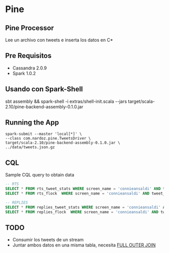 # Pine

## Pine Processor
Lee un archivo con tweets e inserta los datos en C*


## Pre Requisitos
* Cassandra 2.0.9
* Spark 1.0.2

## Usando con Spark-Shell
sbt assembly && spark-shell -i extras/shell-init.scala --jars target/scala-2.10/pine-backend-assembly-0.1.0.jar

## Running the App

    spark-submit --master 'local[*]' \
    --class com.nardoz.pine.TweetsDriver \
    target/scala-2.10/pine-backend-assembly-0.1.0.jar \
    ../data/tweets.json.gz

## CQL
Sample CQL query to obtain data
```sql
-- RTS
SELECT * FROM rts_tweet_stats WHERE screen_name = 'connieansaldi' AND tweet_id = 512646924915470336;
SELECT * FROM rts_flock  WHERE screen_name = 'connieansaldi' AND tweet_id = 512646924915470336;

-- REPLIES
SELECT * FROM replies_tweet_stats WHERE screen_name = 'connieansaldi' AND tweet_id = 512646924915470336;
SELECT * FROM replies_flock  WHERE screen_name = 'connieansaldi' AND tweet_id = 512646924915470336;
```

## TODO
* Consumir los tweets de un stream
* Juntar ambos datos en una misma tabla, necesita [FULL OUTER JOIN](https://github.com/apache/spark/pull/1395)